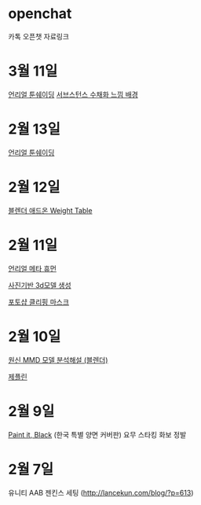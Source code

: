 # openchat
카톡 오픈챗 자료링크

# 3월 11일

[언리얼 툰쉐이딩](https://qiita.com/ruyo/items/28255f26725a6b6bd475)
[서브스턴스 수채화 느낌 배경](https://youtu.be/KPFep7SFIps)

# 2월 13일

[언리얼 툰쉐이딩](https://forums.unrealengine.com/development-discussion/rendering/1537277-toon-shading-models-stylized-rendering-experiments)

# 2월 12일

[블렌더 애드온 Weight Table](https://youtu.be/Q1yPAra_Bes)


# 2월 11일

[언리얼 메타 휴먼](https://youtu.be/_mpof3QZcJ8)

[사진기반 3d모델 생성](https://colab.research.google.com/drive/11z58bl3meSzo6kFqkahMa35G5jmh2Wgt)

[포토샵 클리핑 마스크](https://gkkl.tistory.com/70)

# 2월 10일

[원신 MMD 모델 분석해설 (블렌더)](https://youtu.be/ZRkpA7KPGk4)

[제플린](https://zeplin.io/)

# 2월 9일

[Paint it, Black](https://book.naver.com/bookdb/book_detail.nhn?bid=17848814) (한국 특별 양면 커버판) 요무 스타킹 화보 정발

# 2월 7일

유니티 AAB 젠킨스 세팅 (http://lancekun.com/blog/?p=613)
